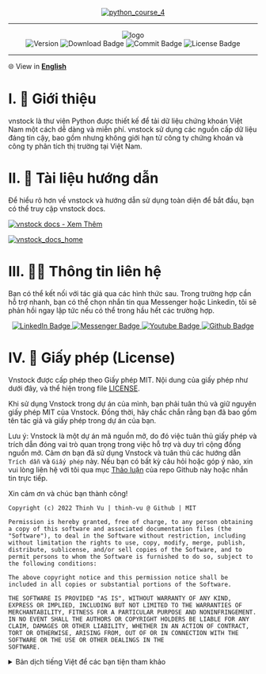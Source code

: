 <div align="center">

[![python_course_4](https://raw.githubusercontent.com/thinh-vu/vnstock/beta/docs/assets/images/python_data_analysis_course_4_thinhvu.png)](https://thinhvu.com/2023/08/09/phan-tich-du-lieu-voi-python-for-data-analysis-3/)

</div>

---

<div id="badges" align="center">
<img src="https://raw.githubusercontent.com/thinh-vu/vnstock/beta/docs/assets/images/vnstock-logo-white.jpg" alt= "logo"/>
</div>

<div id="badges" align="center">
<img src="https://img.shields.io/pypi/pyversions/vnstock?logoColor=brown&style=plastic" alt= "Version"/>
<img src="https://img.shields.io/pypi/dm/vnstock" alt="Download Badge"/>
<img src="https://img.shields.io/github/last-commit/thinh-vu/vnstock" alt="Commit Badge"/>
<img src="https://img.shields.io/github/license/thinh-vu/vnstock?color=red" alt="License Badge"/>
</div>

---

🌐 View in **[English](https://github.com/thinh-vu/vnstock/blob/main/README-en.md)**

# I. 🎤 Giới thiệu

vnstock là thư viện Python được thiết kế để tải dữ liệu chứng khoán Việt Nam một cách dễ dàng và miễn phí. vnstock sử dụng các nguồn cấp dữ liệu đáng tin cậy, bao gồm nhưng không giới hạn từ công ty chứng khoán và công ty phân tích thị trường tại Việt Nam. 

# II. 📔 Tài liệu hướng dẫn

Để hiểu rõ hơn về vnstock và hướng dẫn sử dụng toàn diện để bắt đầu, bạn có thể truy cập vnstock docs. 

[![vnstock docs - Xem Thêm](https://img.shields.io/badge/vnstock_docs-Xem_Thêm-2ea44f?style=for-the-badge&logo=Github)](https://thinh-vu.github.io/vnstock)

[![vnstock_docs_home](https://raw.githubusercontent.com/thinh-vu/vnstock/beta/docs/assets/images/vnstock-docs-home.png)](https://thinh-vu.github.io/vnstock)

# III. 🙋‍♂️ Thông tin liên hệ

Bạn có thể kết nối với tác giả qua các hình thức sau. Trong trường hợp cần hỗ trợ nhanh, bạn có thể chọn nhắn tin qua Messenger hoặc Linkedin, tôi sẽ phản hồi ngay lập tức nếu có thể trong hầu hết các trường hợp.

<div id="badges" align="center">
  <a href="https://www.linkedin.com/in/thinh-vu">
    <img src="https://img.shields.io/badge/LinkedIn-blue?style=for-the-badge&logo=linkedin&logoColor=white" alt="LinkedIn Badge"/>
  </a>
  <a href="https://www.messenger.com/t/mr.thinh.ueh">
    <img src="https://img.shields.io/badge/Messenger-00B2FF?style=for-the-badge&logo=messenger&logoColor=white" alt="Messenger Badge"/>
  <a href="https://www.youtube.com/channel/UCYgG-bmk92OhYsP20TS0MbQ">
    <img src="https://img.shields.io/badge/YouTube-red?style=for-the-badge&logo=youtube&logoColor=white" alt="Youtube Badge"/>
  </a>
  </a>
    <a href="https://github.com/thinh-vu">
    <img src="https://img.shields.io/badge/GitHub-100000?style=for-the-badge&logo=github&logoColor=white" alt="Github Badge"/>
  </a>
</div>

# IV. 🔑 Giấy phép (License)

Vnstock được cấp phép theo Giấy phép MIT. Nội dung của giấy phép như dưới đây, và thể hiện trong file [LICENSE](https://github.com/thinh-vu/vnstock/blob/beta/LICENSE).

Khi sử dụng Vnstock trong dự án của mình, bạn phải tuân thủ và giữ nguyên giấy phép MIT của Vnstock. Đồng thời, hãy chắc chắn rằng bạn đã bao gồm tên tác giả và giấy phép trong dự án của bạn.

Lưu ý: Vnstock là một dự án mã nguồn mở, do đó việc tuân thủ giấy phép và trích dẫn đóng vai trò quan trọng trong việc hỗ trợ và duy trì cộng đồng nguồn mở.
Cảm ơn bạn đã sử dụng Vnstock và tuân thủ các hướng dẫn `Trích dẫn` và `Giấy phép` này. Nếu bạn có bất kỳ câu hỏi hoặc góp ý nào, xin vui lòng liên hệ với tôi qua mục [Thảo luận](https://github.com/thinh-vu/vnstock/discussions) của repo Github này hoặc nhắn tin trực tiếp.

Xin cảm ơn và chúc bạn thành công!

```
Copyright (c) 2022 Thinh Vu | thinh-vu @ Github | MIT

Permission is hereby granted, free of charge, to any person obtaining a copy of this software and associated documentation files (the "Software"), to deal in the Software without restriction, including without limitation the rights to use, copy, modify, merge, publish, distribute, sublicense, and/or sell copies of the Software, and to permit persons to whom the Software is furnished to do so, subject to the following conditions:

The above copyright notice and this permission notice shall be included in all copies or substantial portions of the Software.

THE SOFTWARE IS PROVIDED "AS IS", WITHOUT WARRANTY OF ANY KIND, EXPRESS OR IMPLIED, INCLUDING BUT NOT LIMITED TO THE WARRANTIES OF MERCHANTABILITY, FITNESS FOR A PARTICULAR PURPOSE AND NONINFRINGEMENT. IN NO EVENT SHALL THE AUTHORS OR COPYRIGHT HOLDERS BE LIABLE FOR ANY CLAIM, DAMAGES OR OTHER LIABILITY, WHETHER IN AN ACTION OF CONTRACT, TORT OR OTHERWISE, ARISING FROM, OUT OF OR IN CONNECTION WITH THE SOFTWARE OR THE USE OR OTHER DEALINGS IN THE
SOFTWARE.
```

<details>

<summary> Bản dịch tiếng Việt để các bạn tiện tham khảo </summary>

```
Bản quyền (c) 2022 Thinh Vu | thinh-vu @ Github | MIT

Được cấp phép theo quyền tự do, miễn phí, cho bất kỳ cá nhân nào nhận được một bản sao của phần mềm này và các tệp tài liệu liên quan (gọi chung là "Phần mềm"), để sử dụng Phần mềm mà không có bất kỳ hạn chế nào, bao gồm nhưng không giới hạn quyền sử dụng, sao chép, sửa đổi, hợp nhất, xuất bản, phân phối, cấp phép lại và/hoặc bán các bản sao của Phần mềm, và cho phép những người nhận Phần mềm được nhúng vào Phần mềm này, tuân thủ các điều kiện sau đây:

Thông báo bản quyền trên và thông báo giấy phép này phải được bao gồm trong tất cả các bản sao hoặc phần quan trọng của Phần mềm.

PHẦN MỀM ĐƯỢC CUNG CẤP "NGUYÊN BẢN", KHÔNG CÓ BẤT KỲ HÌNH THỨC BẢO ĐẢM NÀO, BAO GỒM NHƯNG KHÔNG GIỚI HẠN ĐẾN SỰ BẢO ĐẢM VỀ CHẤT LƯỢNG KINH DOANH, PHÙ HỢP VỚI MỤC ĐÍCH CỤ THỂ VÀ VI PHẠM QUYỀN SỞ HỮU. TRONG MỌI TRƯỜNG HỢP, TÁC GIẢ HOẶC CHỦ SỞ HỮU BẢN QUYỀN KHÔNG CHỊU TRÁCH NHIỆM ĐỐI VỚI BẤT KỲ YÊU CẦU BỒI THƯỜNG, THIỆT HẠI HOẶC TRÁCH NHIỆM PHÁP LÝ NÀO PHÁT SINH TỪ HOẶC LIÊN QUAN ĐẾN SỬ DỤNG HOẶC HIỆN HỮU CỦA PHẦN MỀM.
```

</details>

